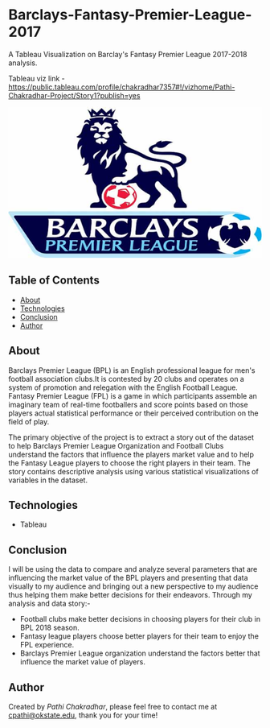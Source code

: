 # Barclays-Fantasy-Premier-League-2017
A Tableau Visualization on Barclay's Fantasy Premier League 2017-2018 analysis.

Tableau viz link - https://public.tableau.com/profile/chakradhar7357#!/vizhome/Pathi-Chakradhar-Project/Story1?publish=yes

<img src="images/barclays.jpg" width="600" height="300">

## Table of Contents
* [About](#about)
* [Technologies](#technologies)
* [Conclusion](#conclusion)
* [Author](#author)

## About
Barclays Premier League (BPL) is an English professional league for men's football association clubs.It is contested by 20 clubs and operates on a system of promotion and relegation with the English Football League. Fantasy Premier League (FPL) is a game in which participants assemble an imaginary team of real-time footballers and score points based on those players actual statistical performance or their perceived contribution on the field of play. 

The primary objective of the project is to extract a story out of the dataset to help Barclays Premier League Organization and Football Clubs understand the factors that influence the players market value and to help the Fantasy League players to choose the right players in their team. The story contains descriptive analysis using various statistical visualizations of variables in the dataset.

## Technologies
* Tableau

## Conclusion
I will be using the data to compare and analyze several parameters that are influencing the market value of the BPL players and presenting that data visually to my audience and bringing out a new perspective to my audience thus helping them make better decisions for their endeavors.
Through my analysis and data story:-
* Football clubs make better decisions in choosing players for their club in BPL 2018 season.
* Fantasy league players choose better players for their team to enjoy the FPL experience.
* Barclays Premier League organization understand the factors better that influence the market value of players.

## Author
Created by *Pathi Chakradhar*, please feel free to contact me at cpathi@okstate.edu, thank you for your time!
